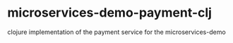 # microservices-demo-payment-clj
clojure implementation of the payment service for the microservices-demo 
